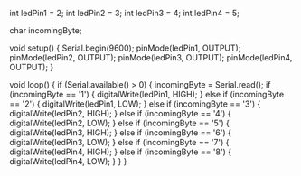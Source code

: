 int ledPin1 = 2;
int ledPin2 = 3;
int ledPin3 = 4;
int ledPin4 = 5;

char incomingByte;

void setup() {
  Serial.begin(9600);
  pinMode(ledPin1, OUTPUT);
  pinMode(ledPin2, OUTPUT);
  pinMode(ledPin3, OUTPUT);
  pinMode(ledPin4, OUTPUT);
}

void loop() {
  if (Serial.available() > 0) {
    incomingByte = Serial.read();
    if (incomingByte == '1') {
      digitalWrite(ledPin1, HIGH);
    } else if (incomingByte == '2') {
      digitalWrite(ledPin1, LOW);
    } else if (incomingByte == '3') {
      digitalWrite(ledPin2, HIGH);
    } else if (incomingByte == '4') {
      digitalWrite(ledPin2, LOW);
    } else if (incomingByte == '5') {
      digitalWrite(ledPin3, HIGH);
    } else if (incomingByte == '6') {
      digitalWrite(ledPin3, LOW);
    } else if (incomingByte == '7') {
      digitalWrite(ledPin4, HIGH);
    } else if (incomingByte == '8') {
      digitalWrite(ledPin4, LOW);
    }
  }
}
